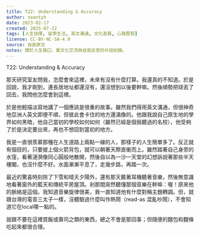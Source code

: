 ```yaml
---
title: T22: Understanding & Accuracy
author: seantyh
date: 2023-02-17
created: 2025-07-22
tags: [人生抉擇, 留學生活, 英文溝通, 文化差異, 心路歷程]
license: CC-BY-NC-SA-4.0
source: 自創原文
notes: 關於人生路口、異文化交流與自我反思的片段紀錄。
---
```

T22: Understanding & Accuracy

那天研究室友問我，怎麼會來這裡，未來有沒有什麼打算。我還真的不知道。於是回說，我才剛到，連長居地址都還沒有，還沒想到以後要幹嘛。然後順勢把球丟了回去，我問他怎麼會到這裡。

於是他輕描淡寫地講了一個應該是很重的故事。雖然我們得用英文溝通，但很神奇地亞洲人英文即便不順，但彼此會卡住的地方還滿像的。他跟我說自己原生地的學界如何黑暗，他自己當初的學校如何如何（雖然已經是個我聽過的名校），他受夠了於是決定要出來，再也不想回到當初的地方。

我是一直很羨慕那種在人生道路上兩點一線的人，那樣子的人生簡單多了。反正就有個目的，只要披上個火箭背包，就可以朝著天際直衝而上。雖然踏著自己身旁的水窪，看著漣漪像同心圓般地散開，然後自以為一沙一天堂的幻想訴說著那些半天樓閣，也沒什麼不好。水面漸漸平息了，走幾步路，再踏一次。

最近的驚喜時刻除了下雪和晴天夕陽外，還有那天戴著耳機聽著音樂，然後無意識地看著窗外的藍天和傳統平房屋頂。剎那間突然聽懂那個音樂在幹嘛：喔！原來他的脈絡是這個。我知道音樂旋律很美，我一直知道他有什麼對稱主題轉調。但，就跟台灣的電音三太子一樣，沒體驗過什麼叫作熱鬧（read-as 混亂吵鬧），不會知道它在local哪一點的。

就跟不要在這裡買飯或壽司之類的東西，總之不會是那回事；但隨便的麵包和麵條吃起來都很合理。